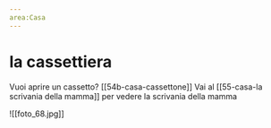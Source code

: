 ```yaml
---
area:Casa
---
```

# la cassettiera

Vuoi aprire un cassetto? [[54b-casa-cassettone]]
Vai al [[55-casa-la scrivania della mamma]] per vedere la scrivania della mamma

![[foto_68.jpg]]